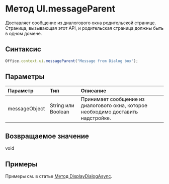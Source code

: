 # Метод UI.messageParent

Доставляет сообщение из диалогового окна родительской странице. Страница, вызывающая этот API, и родительская страница должны быть в одном домене. 

## Синтаксис

```js
Office.context.ui.messageParent("Message from Dialog box");
```

## Параметры
| Параметр    | Тип   |Описание|
|:---------------|:--------|:----------|
|messageObject|String или Boolean|Принимает сообщение из диалогового окна, которое необходимо доставить надстройке.|

## Возвращаемое значение
void

## Примеры
Примеры см. в статье [Метод DisplayDialogAsync](officeui.displaydialogasync.md).


